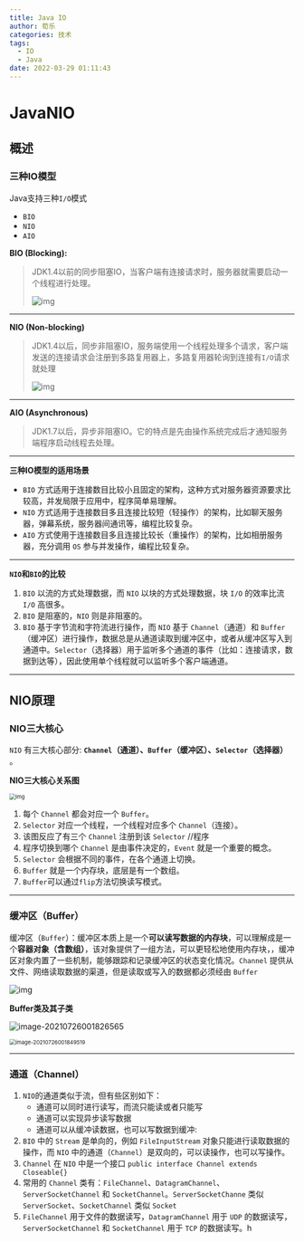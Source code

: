 ```yaml
---
title: Java IO
author: 荀乐
categories: 技术
tags:
  - IO
  - Java
date: 2022-03-29 01:11:43
---
```

# JavaNIO

## 概述

### 三种IO模型

Java支持三种`I/O`模式

-   `BIO`
-   `NIO`
-   `AIO`

**BIO (Blocking):**

>   JDK1.4以前的同步阻塞IO，当客户端有连接请求时，服务器就需要启动一个线程进行处理。
>
>   ![img](https://xunle-picture-bed.oss-cn-hangzhou.aliyuncs.com/20221206153351.png)

---

**NIO (Non-blocking)**

>   JDK1.4以后，同步非阻塞IO，服务端使用一个线程处理多个请求，客户端发送的连接请求会注册到多路复用器上，多路复用器轮询到连接有`I/O`请求就处理
>
>   ![img](https://xunle-picture-bed.oss-cn-hangzhou.aliyuncs.com/20221206153354.png)

---

**AIO (Asynchronous)**

>   JDK1.7以后，异步非阻塞IO。它的特点是先由操作系统完成后才通知服务端程序启动线程去处理。



---

**三种IO模型的适用场景**

-   `BIO` 方式适用于连接数目比较小且固定的架构，这种方式对服务器资源要求比较高，并发局限于应用中，程序简单易理解。
-   `NIO` 方式适用于连接数目多且连接比较短（轻操作）的架构，比如聊天服务器，弹幕系统，服务器间通讯等，编程比较复杂。
-   `AIO` 方式使用于连接数目多且连接比较长（重操作）的架构，比如相册服务器，充分调用 `OS` 参与并发操作，编程比较复杂。



---

**`NIO`和`BIO`的比较**

1.  `BIO` 以流的方式处理数据，而 `NIO` 以块的方式处理数据，块 `I/O` 的效率比流 `I/O` 高很多。
2.  `BIO` 是阻塞的，`NIO` 则是非阻塞的。
3.  `BIO` 基于字节流和字符流进行操作，而 `NIO` 基于 `Channel`（通道）和 `Buffer`（缓冲区）进行操作，数据总是从通道读取到缓冲区中，或者从缓冲区写入到通道中。`Selector`（选择器）用于监听多个通道的事件（比如：连接请求，数据到达等），因此使用单个线程就可以监听多个客户端通道。



---

## NIO原理

### NIO三大核心

`NIO` 有三大核心部分: **`Channel`（通道）、`Buffer`（缓冲区）、`Selector`（选择器）** 。

**NIO三大核心关系图**

<img src="https://xunle-picture-bed.oss-cn-hangzhou.aliyuncs.com/20221206153401.png" alt="img" style="zoom: 67%;" />

1.  每个 `Channel` 都会对应一个 `Buffer`。
2.  `Selector` 对应一个线程，一个线程对应多个 `Channel`（连接）。
3.  该图反应了有三个 `Channel` 注册到该 `Selector` //程序
4.  程序切换到哪个 `Channel` 是由事件决定的，`Event` 就是一个重要的概念。
5.  `Selector` 会根据不同的事件，在各个通道上切换。
6.  `Buffer` 就是一个内存块，底层是有一个数组。
7.  `Buffer`可以通过`flip`方法切换读写模式。



---

### 缓冲区（Buffer）

缓冲区（`Buffer`）：缓冲区本质上是一个**可以读写数据的内存块**，可以理解成是一个**容器对象（含数组）**，该对象提供了一组方法，可以更轻松地使用内存块，，缓冲区对象内置了一些机制，能够跟踪和记录缓冲区的状态变化情况。`Channel` 提供从文件、网络读取数据的渠道，但是读取或写入的数据都必须经由 `Buffer`

![img](https://xunle-picture-bed.oss-cn-hangzhou.aliyuncs.com/20221206153409.png)

**Buffer类及其子类**

![image-20210726001826565](https://xunle-picture-bed.oss-cn-hangzhou.aliyuncs.com/20221206153414.png)

<img src="https://xunle-picture-bed.oss-cn-hangzhou.aliyuncs.com/20221206153417.png" alt="image-20210726001849519" style="zoom: 67%;" />





---

### 通道（Channel）

1.  `NIO`的通道类似于流，但有些区别如下：
    -   通道可以同时进行读写，而流只能读或者只能写
    -   通道可以实现异步读写数据
    -   通道可以从缓冲读数据，也可以写数据到缓冲:
2.  `BIO` 中的 `Stream` 是单向的，例如 `FileInputStream` 对象只能进行读取数据的操作，而 `NIO` 中的通道（`Channel`）是双向的，可以读操作，也可以写操作。
3.  `Channel` 在 `NIO` 中是一个接口 `public interface Channel extends Closeable{}`
4.  常用的 `Channel` 类有：`FileChannel`、`DatagramChannel`、`ServerSocketChannel` 和 `SocketChannel`。`ServerSocketChanne` 类似 `ServerSocket`、`SocketChannel` 类似 `Socket`
5.  `FileChannel` 用于文件的数据读写，`DatagramChannel` 用于 `UDP` 的数据读写，`ServerSocketChannel` 和 `SocketChannel` 用于 `TCP` 的数据读写。h
